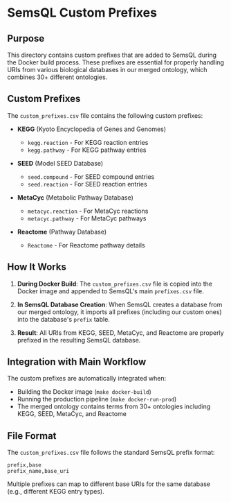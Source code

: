 # SemsQL Custom Prefixes

## Purpose

This directory contains custom prefixes that are added to SemsQL during the Docker build process. These prefixes are essential for properly handling URIs from various biological databases in our merged ontology, which combines 30+ different ontologies.

## Custom Prefixes

The `custom_prefixes.csv` file contains the following custom prefixes:

- **KEGG** (Kyoto Encyclopedia of Genes and Genomes)
  - `kegg.reaction` - For KEGG reaction entries
  - `kegg.pathway` - For KEGG pathway entries

- **SEED** (Model SEED Database)
  - `seed.compound` - For SEED compound entries
  - `seed.reaction` - For SEED reaction entries

- **MetaCyc** (Metabolic Pathway Database)
  - `metacyc.reaction` - For MetaCyc reactions
  - `metacyc.pathway` - For MetaCyc pathways

- **Reactome** (Pathway Database)
  - `Reactome` - For Reactome pathway details

## How It Works

1. **During Docker Build**: The `custom_prefixes.csv` file is copied into the Docker image and appended to SemsQL's main `prefixes.csv` file.

2. **In SemsQL Database Creation**: When SemsQL creates a database from our merged ontology, it imports all prefixes (including our custom ones) into the database's `prefix` table.

3. **Result**: All URIs from KEGG, SEED, MetaCyc, and Reactome are properly prefixed in the resulting SemsQL database.

## Integration with Main Workflow

The custom prefixes are automatically integrated when:
- Building the Docker image (`make docker-build`)
- Running the production pipeline (`make docker-run-prod`)
- The merged ontology contains terms from 30+ ontologies including KEGG, SEED, MetaCyc, and Reactome

## File Format

The `custom_prefixes.csv` file follows the standard SemsQL prefix format:
```csv
prefix,base
prefix_name,base_uri
```

Multiple prefixes can map to different base URIs for the same database (e.g., different KEGG entry types).